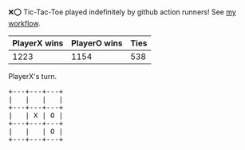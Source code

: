 :x::o: Tic-Tac-Toe played indefinitely by github action runners! See [my workflow](.github/workflows/play.yaml).

|PlayerX wins|PlayerO wins|Ties|
|-|-|-|
|1223|1154|538|

PlayerX's turn.

<pre>
+---+---+---+
|   |   |   |
+---+---+---+
|   | X | O |
+---+---+---+
|   |   | O |
+---+---+---+
</pre>
